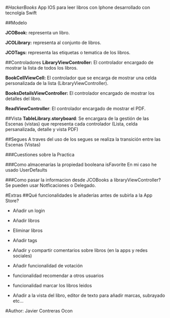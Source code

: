 


#_HackerBooks_
App IOS para leer libros con Iphone desarrollado con tecnolgía Swift

##Modelo

**JCOBook:** representa un libro.

**JCOLibrary:** representa al conjunto de libros.

**JCOTags:** representa las etiquetas o tematica de los libros.

##Controladores
**LibraryViewController:** El controlador encargado de mostrar la lista de todos los libros.

**BookCellViewCell:** El controlador que se encarga de mostrar una celda personalizada de la lista (LibraryViewController).

**BooksDetailsViewController:** El controlador encargado de mostrar los detalles del libro.

**ReadViewController**: El controlador encargado de mostrar el PDF.

##Vista
**TableLibrary.storyboard**: Se encargara de la gestión de las Escenas (vistas) que representa cada controlador (Lista, celda persanalizada, detalle y vista PDF) 

##Segues
A traves del uso de los segues se realiza la transición entre las Escenas (Vistas)

###Cuestiones sobre la Practica

###Como almacenarías la propiedad booleana isFavorite
En mi caso he usado UserDefaults

###Como pasar la informacion desde JCOBooks a libraryViewController?
Se pueden usar Notficaciones o Delegado.

#Extras
##Qué funcionalidades le añaderías antes de subirla a la App Store?

- Añadir un login

- Añadir libros 

- Eliminar libros 

- Añadir tags 

- Añadir y compartir comentarios sobre libros (en la apps y redes sociales)

- Añadir funcionalidad de votación

- funcionalidad recomendar a otros usuarios

- funcionalidad marcar los libros leidos

- Añadir a la vista del libro, editor de texto para añadir marcas, subrayado etc... 


#Author: Javier Contreras Ocon 
